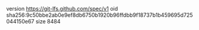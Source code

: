version https://git-lfs.github.com/spec/v1
oid sha256:9c50bbe2ab0e9ef8db6750b1920b96ffdbb9f18737b1b459695d725044150e67
size 8484
